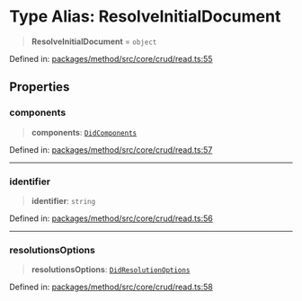 # Type Alias: ResolveInitialDocument

> **ResolveInitialDocument** = `object`

Defined in: [packages/method/src/core/crud/read.ts:55](https://github.com/dcdpr/did-btcr2-js/blob/c82bc5c69016e1146a0c52c6e6b21621f5abd6d4/packages/method/src/core/crud/read.ts#L55)

## Properties

### components

> **components**: [`DidComponents`](../interfaces/DidComponents.md)

Defined in: [packages/method/src/core/crud/read.ts:57](https://github.com/dcdpr/did-btcr2-js/blob/c82bc5c69016e1146a0c52c6e6b21621f5abd6d4/packages/method/src/core/crud/read.ts#L57)

***

### identifier

> **identifier**: `string`

Defined in: [packages/method/src/core/crud/read.ts:56](https://github.com/dcdpr/did-btcr2-js/blob/c82bc5c69016e1146a0c52c6e6b21621f5abd6d4/packages/method/src/core/crud/read.ts#L56)

***

### resolutionsOptions

> **resolutionsOptions**: [`DidResolutionOptions`](../interfaces/DidResolutionOptions.md)

Defined in: [packages/method/src/core/crud/read.ts:58](https://github.com/dcdpr/did-btcr2-js/blob/c82bc5c69016e1146a0c52c6e6b21621f5abd6d4/packages/method/src/core/crud/read.ts#L58)
